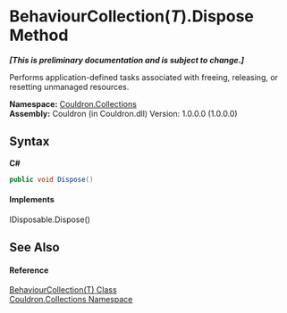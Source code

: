 # BehaviourCollection(*T*).Dispose Method 
 _**\[This is preliminary documentation and is subject to change.\]**_

Performs application-defined tasks associated with freeing, releasing, or resetting unmanaged resources.

**Namespace:**&nbsp;<a href="N_Couldron_Collections">Couldron.Collections</a><br />**Assembly:**&nbsp;Couldron (in Couldron.dll) Version: 1.0.0.0 (1.0.0.0)

## Syntax

**C#**<br />
``` C#
public void Dispose()
```


#### Implements
IDisposable.Dispose()<br />

## See Also


#### Reference
<a href="T_Couldron_Collections_BehaviourCollection_1">BehaviourCollection(T) Class</a><br /><a href="N_Couldron_Collections">Couldron.Collections Namespace</a><br />